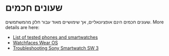 # שעונים חכמים

שעונים חכמים הינם אופציונאליים, אך שימושיים מאוד עבור חלק מהמשתמשים. More details are here:

- [List of tested phones and smartwatches](../Getting-Started/Phones.md)
- [Watchfaces Wear OS](../Configuration/Watchfaces.md)
- [Troubleshooting Sony Smartwatch SW 3](../Usage/SonySW3.rst)

